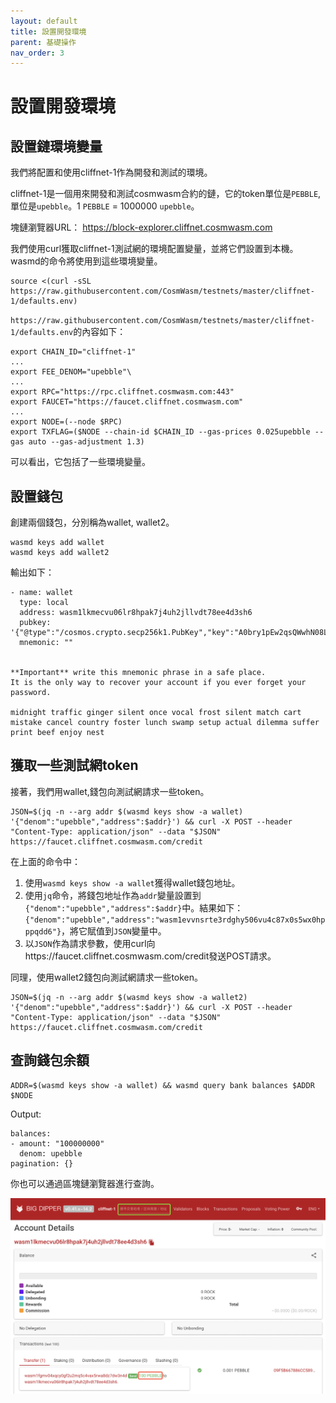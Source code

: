 ```yaml
---
layout: default
title: 設置開發環境
parent: 基礎操作
nav_order: 3
---
```


# 設置開發環境

## 設置鏈環境變量

我們將配置和使用cliffnet-1作為開發和測試的環境。

cliffnet-1是一個用來開發和測試cosmwasm合約的鏈，它的token單位是`PEBBLE`, 單位是`upebble`。1 `PEBBLE` = 1000000 `upebble`。

塊鏈瀏覽器URL： https://block-explorer.cliffnet.cosmwasm.com

我們使用curl獲取cliffnet-1測試網的環境配置變量，並將它們設置到本機。wasmd的命令將使用到這些環境變量。

```
source <(curl -sSL https://raw.githubusercontent.com/CosmWasm/testnets/master/cliffnet-1/defaults.env)
```

`https://raw.githubusercontent.com/CosmWasm/testnets/master/cliffnet-1/defaults.env`的內容如下：
```
export CHAIN_ID="cliffnet-1"
...
export FEE_DENOM="upebble"\
...
export RPC="https://rpc.cliffnet.cosmwasm.com:443"
export FAUCET="https://faucet.cliffnet.cosmwasm.com"
...
export NODE=(--node $RPC)
export TXFLAG=($NODE --chain-id $CHAIN_ID --gas-prices 0.025upebble --gas auto --gas-adjustment 1.3)
```

可以看出，它包括了一些環境變量。

## 設置錢包

創建兩個錢包，分別稱為wallet, wallet2。

```
wasmd keys add wallet
wasmd keys add wallet2
```

輸出如下：

```
- name: wallet
  type: local
  address: wasm1lkmecvu06lr8hpak7j4uh2jllvdt78ee4d3sh6
  pubkey: '{"@type":"/cosmos.crypto.secp256k1.PubKey","key":"A0bry1pEw2qsQWwhN08LZFUFebyzDLYEFTv0EWNvm8QR"}'
  mnemonic: ""


**Important** write this mnemonic phrase in a safe place.
It is the only way to recover your account if you ever forget your password.

midnight traffic ginger silent once vocal frost silent match cart mistake cancel country foster lunch swamp setup actual dilemma suffer print beef enjoy nest
```

## 獲取一些測試網token

接著，我們用wallet,錢包向測試網請求一些token。

```
JSON=$(jq -n --arg addr $(wasmd keys show -a wallet) '{"denom":"upebble","address":$addr}') && curl -X POST --header "Content-Type: application/json" --data "$JSON" https://faucet.cliffnet.cosmwasm.com/credit
```

在上面的命令中：
1. 使用`wasmd keys show -a wallet`獲得wallet錢包地址。
2. 使用`jq`命令，將錢包地址作為`addr`變量設置到`{"denom":"upebble","address":$addr}`中。結果如下：`{"denom":"upebble","address":"wasm1evvnsrte3rdghy506vu4c87x0s5wx0hpppqdd6"}`，將它賦值到`JSON`變量中。
3. 以`JSON`作為請求參數，使用curl向https://faucet.cliffnet.cosmwasm.com/credit發送POST請求。

同理，使用wallet2錢包向測試網請求一些token。

```
JSON=$(jq -n --arg addr $(wasmd keys show -a wallet2) '{"denom":"upebble","address":$addr}') && curl -X POST --header "Content-Type: application/json" --data "$JSON" https://faucet.cliffnet.cosmwasm.com/credit
```

## 查詢錢包余額

```
ADDR=$(wasmd keys show -a wallet) && wasmd query bank balances $ADDR $NODE
```

Output:

```
balances:
- amount: "100000000"
  denom: upebble
pagination: {}
```

你也可以通過區塊鏈瀏覽器進行查詢。

![explorer](/assets/images/setup-development-environment/explorer.png)


